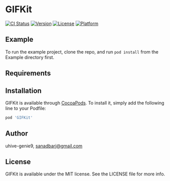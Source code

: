 # GIFKit

[![CI Status](https://img.shields.io/travis/uhive-genie9/GIFKit.svg?style=flat)](https://travis-ci.org/uhive-genie9/GIFKit)
[![Version](https://img.shields.io/cocoapods/v/GIFKit.svg?style=flat)](https://cocoapods.org/pods/GIFKit)
[![License](https://img.shields.io/cocoapods/l/GIFKit.svg?style=flat)](https://cocoapods.org/pods/GIFKit)
[![Platform](https://img.shields.io/cocoapods/p/GIFKit.svg?style=flat)](https://cocoapods.org/pods/GIFKit)

## Example

To run the example project, clone the repo, and run `pod install` from the Example directory first.

## Requirements

## Installation

GIFKit is available through [CocoaPods](https://cocoapods.org). To install
it, simply add the following line to your Podfile:

```ruby
pod 'GIFKit'
```

## Author

uhive-genie9, sanadbarj@gmail.com

## License

GIFKit is available under the MIT license. See the LICENSE file for more info.
